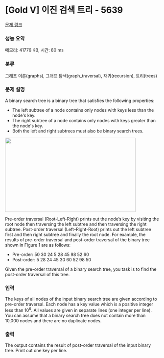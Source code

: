 # [Gold V] 이진 검색 트리 - 5639 

[문제 링크](https://www.acmicpc.net/problem/5639) 

### 성능 요약

메모리: 41776 KB, 시간: 80 ms

### 분류

그래프 이론(graphs), 그래프 탐색(graph_traversal), 재귀(recursion), 트리(trees)

### 문제 설명

<p>A binary search tree is a binary tree that satisfies the following properties: </p>

<ul>
	<li>The left subtree of a node contains only nodes with keys less than the node's key. </li>
	<li>The right subtree of a node contains only nodes with keys greater than the node's key. </li>
	<li>Both the left and right subtrees must also be binary search trees. </li>
</ul>

<p><img alt="" src="https://www.acmicpc.net/upload/images/bsearchtree.png" style="height:242px; width:426px"></p>

<p>Pre-order traversal (Root-Left-Right) prints out the node’s key by visiting the root node then traversing the left subtree and then traversing the right subtree. Post-order traversal (Left–Right-Root) prints out the left subtree first and then right subtree and finally the root node. For example, the results of pre-order traversal and post-order traversal of the binary tree shown in Figure 1 are as follows: </p>

<ul>
	<li>Pre-order: 50 30 24 5 28 45 98 52 60 </li>
	<li>Post-order: 5 28 24 45 30 60 52 98 50 </li>
</ul>

<p>Given the pre-order traversal of a binary search tree, you task is to find the post-order traversal of this tree.</p>

### 입력 

 <p>The keys of all nodes of the input binary search tree are given according to pre-order traversal. Each node has a key value which is a positive integer less than 10<sup>6</sup>. All values are given in separate lines (one integer per line). You can assume that a binary search tree does not contain more than 10,000 nodes and there are no duplicate nodes. </p>

### 출력 

 <p>The output contains the result of post-order traversal of the input binary tree. Print out one key per line. </p>

